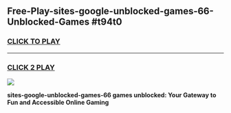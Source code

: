 
## Free-Play-sites-google-unblocked-games-66-Unblocked-Games #t94t0
<h3>
<a href="https://news.freeplayer.one?title=sites-google-unblocked-games-66&ref=8M">CLICK TO PLAY</a></h3>
<hr>

<h3>
<a href="https://news.freeplayer.one?title=sites-google-unblocked-games-66&ref=8M">CLICK 2 PLAY</a>
  
</h3>

<a href="https://news.freeplayer.one?title=sites-google-unblocked-games-66&ref=8M"><img src="https://clearcache.store/games.png"></a>


**sites-google-unblocked-games-66 games unblocked: Your Gateway to Fun and Accessible Online Gaming**

